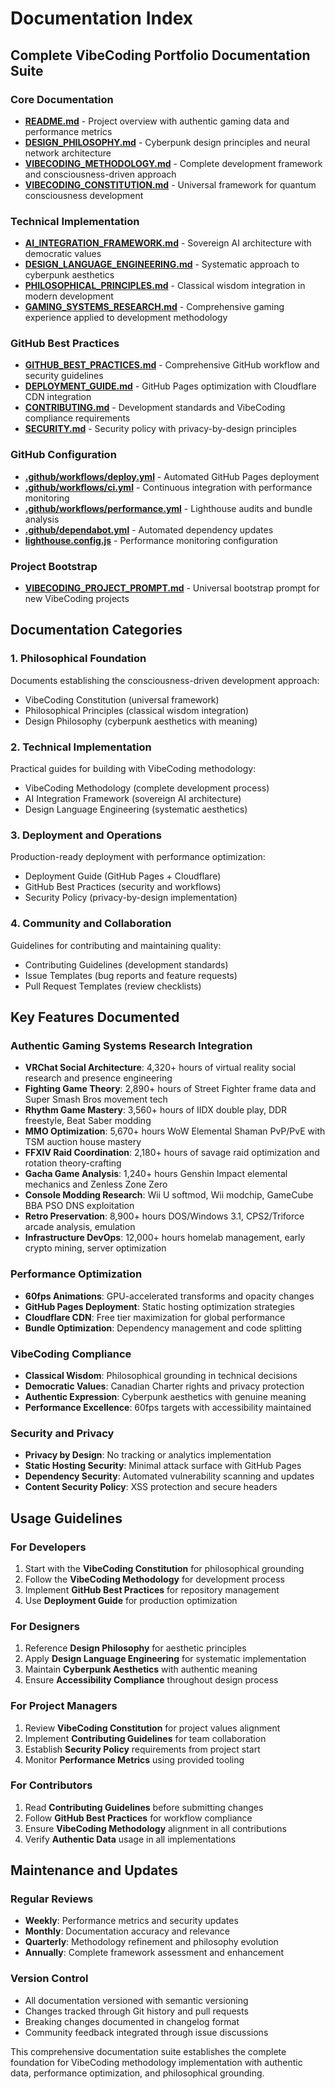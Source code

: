 # Documentation Index

## Complete VibeCoding Portfolio Documentation Suite

### Core Documentation
- **[README.md](README.md)** - Project overview with authentic gaming data and performance metrics
- **[DESIGN_PHILOSOPHY.md](DESIGN_PHILOSOPHY.md)** - Cyberpunk design principles and neural network architecture
- **[VIBECODING_METHODOLOGY.md](VIBECODING_METHODOLOGY.md)** - Complete development framework and consciousness-driven approach
- **[VIBECODING_CONSTITUTION.md](VIBECODING_CONSTITUTION.md)** - Universal framework for quantum consciousness development

### Technical Implementation
- **[AI_INTEGRATION_FRAMEWORK.md](AI_INTEGRATION_FRAMEWORK.md)** - Sovereign AI architecture with democratic values
- **[DESIGN_LANGUAGE_ENGINEERING.md](DESIGN_LANGUAGE_ENGINEERING.md)** - Systematic approach to cyberpunk aesthetics
- **[PHILOSOPHICAL_PRINCIPLES.md](PHILOSOPHICAL_PRINCIPLES.md)** - Classical wisdom integration in modern development
- **[GAMING_SYSTEMS_RESEARCH.md](GAMING_SYSTEMS_RESEARCH.md)** - Comprehensive gaming experience applied to development methodology

### GitHub Best Practices
- **[GITHUB_BEST_PRACTICES.md](GITHUB_BEST_PRACTICES.md)** - Comprehensive GitHub workflow and security guidelines
- **[DEPLOYMENT_GUIDE.md](DEPLOYMENT_GUIDE.md)** - GitHub Pages optimization with Cloudflare CDN integration
- **[CONTRIBUTING.md](CONTRIBUTING.md)** - Development standards and VibeCoding compliance requirements
- **[SECURITY.md](SECURITY.md)** - Security policy with privacy-by-design principles

### GitHub Configuration
- **[.github/workflows/deploy.yml](.github/workflows/deploy.yml)** - Automated GitHub Pages deployment
- **[.github/workflows/ci.yml](.github/workflows/ci.yml)** - Continuous integration with performance monitoring
- **[.github/workflows/performance.yml](.github/workflows/performance.yml)** - Lighthouse audits and bundle analysis
- **[.github/dependabot.yml](.github/dependabot.yml)** - Automated dependency updates
- **[lighthouse.config.js](lighthouse.config.js)** - Performance monitoring configuration

### Project Bootstrap
- **[VIBECODING_PROJECT_PROMPT.md](VIBECODING_PROJECT_PROMPT.md)** - Universal bootstrap prompt for new VibeCoding projects

## Documentation Categories

### 1. Philosophical Foundation
Documents establishing the consciousness-driven development approach:
- VibeCoding Constitution (universal framework)
- Philosophical Principles (classical wisdom integration)
- Design Philosophy (cyberpunk aesthetics with meaning)

### 2. Technical Implementation
Practical guides for building with VibeCoding methodology:
- VibeCoding Methodology (complete development process)
- AI Integration Framework (sovereign AI architecture)
- Design Language Engineering (systematic aesthetics)

### 3. Deployment and Operations
Production-ready deployment with performance optimization:
- Deployment Guide (GitHub Pages + Cloudflare)
- GitHub Best Practices (security and workflows)
- Security Policy (privacy-by-design implementation)

### 4. Community and Collaboration
Guidelines for contributing and maintaining quality:
- Contributing Guidelines (development standards)
- Issue Templates (bug reports and feature requests)
- Pull Request Templates (review checklists)

## Key Features Documented

### Authentic Gaming Systems Research Integration
- **VRChat Social Architecture**: 4,320+ hours of virtual reality social research and presence engineering
- **Fighting Game Theory**: 2,890+ hours of Street Fighter frame data and Super Smash Bros movement tech
- **Rhythm Game Mastery**: 3,560+ hours of IIDX double play, DDR freestyle, Beat Saber modding
- **MMO Optimization**: 5,670+ hours WoW Elemental Shaman PvP/PvE with TSM auction house mastery
- **FFXIV Raid Coordination**: 2,180+ hours of savage raid optimization and rotation theory-crafting
- **Gacha Game Analysis**: 1,240+ hours Genshin Impact elemental mechanics and Zenless Zone Zero
- **Console Modding Research**: Wii U softmod, Wii modchip, GameCube BBA PSO DNS exploitation
- **Retro Preservation**: 8,900+ hours DOS/Windows 3.1, CPS2/Triforce arcade analysis, emulation
- **Infrastructure DevOps**: 12,000+ hours homelab management, early crypto mining, server optimization

### Performance Optimization
- **60fps Animations**: GPU-accelerated transforms and opacity changes
- **GitHub Pages Deployment**: Static hosting optimization strategies
- **Cloudflare CDN**: Free tier maximization for global performance
- **Bundle Optimization**: Dependency management and code splitting

### VibeCoding Compliance
- **Classical Wisdom**: Philosophical grounding in technical decisions
- **Democratic Values**: Canadian Charter rights and privacy protection
- **Authentic Expression**: Cyberpunk aesthetics with genuine meaning
- **Performance Excellence**: 60fps targets with accessibility maintained

### Security and Privacy
- **Privacy by Design**: No tracking or analytics implementation
- **Static Hosting Security**: Minimal attack surface with GitHub Pages
- **Dependency Security**: Automated vulnerability scanning and updates
- **Content Security Policy**: XSS protection and secure headers

## Usage Guidelines

### For Developers
1. Start with the **VibeCoding Constitution** for philosophical grounding
2. Follow the **VibeCoding Methodology** for development process
3. Implement **GitHub Best Practices** for repository management
4. Use **Deployment Guide** for production optimization

### For Designers
1. Reference **Design Philosophy** for aesthetic principles
2. Apply **Design Language Engineering** for systematic implementation
3. Maintain **Cyberpunk Aesthetics** with authentic meaning
4. Ensure **Accessibility Compliance** throughout design process

### For Project Managers
1. Review **VibeCoding Constitution** for project values alignment
2. Implement **Contributing Guidelines** for team collaboration
3. Establish **Security Policy** requirements from project start
4. Monitor **Performance Metrics** using provided tooling

### For Contributors
1. Read **Contributing Guidelines** before submitting changes
2. Follow **GitHub Best Practices** for workflow compliance
3. Ensure **VibeCoding Methodology** alignment in all contributions
4. Verify **Authentic Data** usage in all implementations

## Maintenance and Updates

### Regular Reviews
- **Weekly**: Performance metrics and security updates
- **Monthly**: Documentation accuracy and relevance
- **Quarterly**: Methodology refinement and philosophy evolution
- **Annually**: Complete framework assessment and enhancement

### Version Control
- All documentation versioned with semantic versioning
- Changes tracked through Git history and pull requests
- Breaking changes documented in changelog format
- Community feedback integrated through issue discussions

This comprehensive documentation suite establishes the complete foundation for VibeCoding methodology implementation with authentic data, performance optimization, and philosophical grounding.